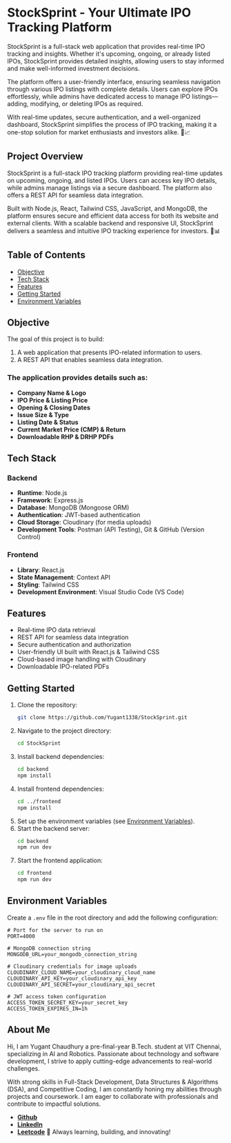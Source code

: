 # StockSprint - Your Ultimate IPO Tracking Platform
StockSprint is a full-stack web application that provides real-time IPO tracking and insights. Whether it's upcoming, ongoing, or already listed IPOs, StockSprint provides detailed insights, allowing users to stay informed and make well-informed investment decisions.

The platform offers a user-friendly interface, ensuring seamless navigation through various IPO listings with complete details. Users can explore IPOs effortlessly, while admins have dedicated access to manage IPO listings—adding, modifying, or deleting IPOs as required.

With real-time updates, secure authentication, and a well-organized dashboard, StockSprint simplifies the process of IPO tracking, making it a one-stop solution for market enthusiasts and investors alike. 🚀📈

## Project Overview
StockSprint is a full-stack IPO tracking platform providing real-time updates on upcoming, ongoing, and listed IPOs. Users can access key IPO details, while admins manage listings via a secure dashboard. The platform also offers a REST API for seamless data integration.

Built with Node.js, React, Tailwind CSS, JavaScript, and MongoDB, the platform ensures secure and efficient data access for both its website and external clients. With a scalable backend and responsive UI, StockSprint delivers a seamless and intuitive IPO tracking experience for investors. 🚀📊


## Table of Contents
- [Objective](#objective)
- [Tech Stack](#tech-stack)
- [Features](#features)
- [Getting Started](#getting-started)
- [Environment Variables](#environment-variables)


## Objective
The goal of this project is to build:
1. A web application that presents IPO-related information to users.
2. A REST API that enables seamless data integration.

### The application provides details such as:
- **Company Name & Logo**
- **IPO Price & Listing Price**
- **Opening & Closing Dates**
- **Issue Size & Type**
- **Listing Date & Status**
- **Current Market Price (CMP) & Return**
- **Downloadable RHP & DRHP PDFs**

## Tech Stack
### Backend
- **Runtime**: Node.js
- **Framework**: Express.js
- **Database**: MongoDB (Mongoose ORM)
- **Authentication**: JWT-based authentication
- **Cloud Storage**: Cloudinary (for media uploads)
- **Development Tools**: Postman (API Testing), Git & GitHub (Version Control)

### Frontend
- **Library**: React.js
- **State Management**: Context API
- **Styling**: Tailwind CSS
- **Development Environment**: Visual Studio Code (VS Code)

## Features
- Real-time IPO data retrieval
- REST API for seamless data integration
- Secure authentication and authorization
- User-friendly UI built with React.js & Tailwind CSS
- Cloud-based image handling with Cloudinary
- Downloadable IPO-related PDFs

## Getting Started
1. Clone the repository:
   ```sh
   git clone https://github.com/Yugant1338/StockSprint.git
   ```
2. Navigate to the project directory:
   ```sh
   cd StockSprint
   ```
3. Install backend dependencies:
   ```sh
   cd backend
   npm install
   ```
4. Install frontend dependencies:
   ```sh
   cd ../frontend
   npm install
   ```
5. Set up the environment variables (see [Environment Variables](#environment-variables)).
6. Start the backend server:
   ```sh
   cd backend
   npm run dev
   ```
7. Start the frontend application:
   ```sh
   cd frontend
   npm run dev
   ```

## Environment Variables
Create a `.env` file in the root directory and add the following configuration:

```env
# Port for the server to run on
PORT=4000

# MongoDB connection string
MONGODB_URL=your_mongodb_connection_string

# Cloudinary credentials for image uploads
CLOUDINARY_CLOUD_NAME=your_cloudinary_cloud_name
CLOUDINARY_API_KEY=your_cloudinary_api_key
CLOUDINARY_API_SECRET=your_cloudinary_api_secret

# JWT access token configuration
ACCESS_TOKEN_SECRET_KEY=your_secret_key
ACCESS_TOKEN_EXPIRES_IN=1h
```

## About Me


Hi, I am Yugant Chaudhury a pre-final-year B.Tech. student at VIT Chennai, specializing in AI and Robotics. Passionate about technology and software development, I strive to apply cutting-edge advancements to real-world challenges.

With strong skills in Full-Stack Development, Data Structures & Algorithms (DSA), and Competitive Coding, I am constantly honing my abilities through projects and coursework. I am eager to collaborate with professionals and contribute to impactful solutions.
- [**Github**](https://github.com/Yugant1338)
- [**LinkedIn**](https://www.linkedin.com/in/yugant-chaudhury-252288248/)
- [**Leetcode**](https://leetcode.com/u/yugant04/)
🚀 Always learning, building, and innovating!